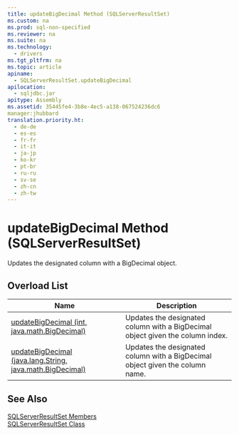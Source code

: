```yaml
---
title: updateBigDecimal Method (SQLServerResultSet)
ms.custom: na
ms.prod: sql-non-specified
ms.reviewer: na
ms.suite: na
ms.technology: 
  - drivers
ms.tgt_pltfrm: na
ms.topic: article
apiname: 
  - SQLServerResultSet.updateBigDecimal
apilocation: 
  - sqljdbc.jar
apitype: Assembly
ms.assetid: 35445fe4-3b8e-4ec5-a138-067524236dc6
manager:jhubbard
translation.priority.ht: 
  - de-de
  - es-es
  - fr-fr
  - it-it
  - ja-jp
  - ko-kr
  - pt-br
  - ru-ru
  - sv-se
  - zh-cn
  - zh-tw
---
```

# updateBigDecimal Method (SQLServerResultSet)
  Updates the designated column with a BigDecimal object.  
  
## Overload List  
  
|Name|Description|  
|----------|-----------------|  
|[updateBigDecimal \(int, java.math.BigDecimal\)](../content/updateBigDecimal-Method--int--java.math.BigDecimal-.md)|Updates the designated column with a BigDecimal object given the column index.|  
|[updateBigDecimal \(java.lang.String, java.math.BigDecimal\)](../content/updateBigDecimal-Method--java.lang.String--java.math.BigDecimal-.md)|Updates the designated column with a BigDecimal object given the column name.|  
  
## See Also  
 [SQLServerResultSet Members](../content/SQLServerResultSet-Members.md)   
 [SQLServerResultSet Class](../content/SQLServerResultSet-Class.md)  
  
  
